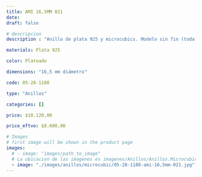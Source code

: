 ```yaml
---
title: AMI 16,5MM 021
date: 
draft: false

# descripcion
description : "Anillo de plata 925 y microcubics. Modelo sin fin (toda la vuelta completa del anillo con microcubics)."

materials: Plata 925

color: Plateado

dimensions: "16,5 mm diámetro"

code: 05-28-1188

type: "Anillos"

categories: []

price: $10.120,00

price_eftvo: $8.600,00

# Images
# first image will be shown in the product page
images:
  # - image: "images/path_to_image"
  # La ubicacion de las imagenes es imagenes/Anillos/Anillos.Microcubic/05-28-1188-ami-16,5mm-021
  - image: "./images/anillos/microcubic/05-28-1188-ami-16,5mm-021.jpg"
---
```

